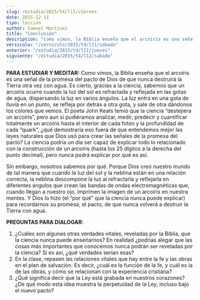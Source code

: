 ```yaml
---
slug: /estudia/2015/t4/l11/viernes
date: 2015-12-11
tipo: leccion
author: Samuel Martínez
title: "Conclusión"
description: "Como vimos, la Biblia enseña que el arcoíris es una señal de la promesa del  pacto de Dios de que nunca destruirá la Tierra otra vez con agua."
versiculo: "/versiculo/2015/t4/l11/sabado"
anterior: "/estudia/2015/t4/l11/jueves"
siguiente: "/estudia/2015/t4/l12/sabado"
---
```


**PARA ESTUDIAR Y MEDITAR:** Como vimos, la Biblia enseña que el arcoíris es una señal de la promesa del pacto de Dios de que nunca destruirá la Tierra otra vez con agua. Es cierto, gracias a la ciencia, sabemos que un arcoíris ocurre cuando la luz del sol es refractada y reflejada en las gotas de agua, dispersando la luz en varios ángulos. La luz entra en una gota de lluvia en un punto, se refleja por detrás a otra gota, y sale de otra dándonos los colores que vemos. El poeta John Keats temió que la ciencia “destejiera un arcoíris”, pero aun si pudiéramos analizar, medir, predecir y cuantificar totalmente un arcoíris hasta el interior de cada fotón y la profundidad de cada “quark”, ¿qué demostraría eso fuera de que entendemos mejor las leyes naturales que Dios usó para crear las señales de la promesa del pacto? La ciencia podría un día ser capaz de explicar todo lo relacionado con la construcción de un arcoíris (hasta los 25 dígitos a la derecha del punto decimal), pero nunca podrá explicar por qué es así.

Sin embargo, nosotros sabemos por qué. Porque Dios creó nuestro mundo de tal manera que cuando la luz del sol y la neblina están en una relación correcta, la neblina descompone la luz al refractarla y reflejarla en diferentes ángulos que crean las bandas de ondas electromagnéticas que, cuando llegan a nuestro ojo, imprimen la imagen de un arcoíris en nuestra mentes. Y Dios lo hizo (el “por qué” que la ciencia nunca puede explicar) para recordarnos su promesa, el pacto, de que nunca volverá a destruir la Tierra con agua.

**PREGUNTAS PARA DIALOGAR:**

1.  ¿Cuáles son algunas otras verdades vitales, reveladas por la Biblia, que la ciencia nunca puede enseñarnos? En realidad ¿podrías alegar que las cosas más importantes que conocemos nunca podrán ser reveladas por la ciencia? Si es así, ¿qué verdades serían esas?
2.  En la clase, repasen las relaciones vitales que hay entre la fe y las obras en el plan de salvación. Es decir, ¿cuál es la función de la fe, y cuál es la de las obras, y cómo se relacionan con la experiencia cristiana?
3.  ¿Qué significa decir que la Ley está grabada en nuestros corazones? ¿De qué modo esta idea muestra la perpetuidad de la Ley, incluso bajo el nuevo pacto?
